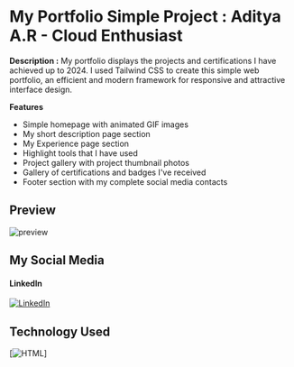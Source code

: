# My Portfolio Simple Project : Aditya A.R - Cloud Enthusiast

**Description :**
My portfolio displays the projects and certifications I have achieved up to 2024. I used Tailwind CSS to create this simple web portfolio, an efficient and modern framework for responsive and attractive interface design.

**Features**

* Simple homepage with animated GIF images
* My short description page section
* My Experience page section
* Highlight tools that I have used
* Project gallery with project thumbnail photos
* Gallery of certifications and badges I've received
* Footer section with my complete social media contacts

## Preview

![preview](https://github.com/user-attachments/assets/4d2e1b72-2f4a-4a98-9231-3cb96f38e300)

## My Social Media
#### LinkedIn

[![LinkedIn](https://img.shields.io/badge/LinkedIn-0077B5?style=for-the-badge&logo=linkedin&logoColor=white)](https://www.linkedin.com/in/adityaardiansyahramadhan/)

## Technology Used
[![HTML](https://img.shields.io/badge/LinkedIn-0077B5?style=for-the-badge&logo=linkedin&logoColor=white)]
